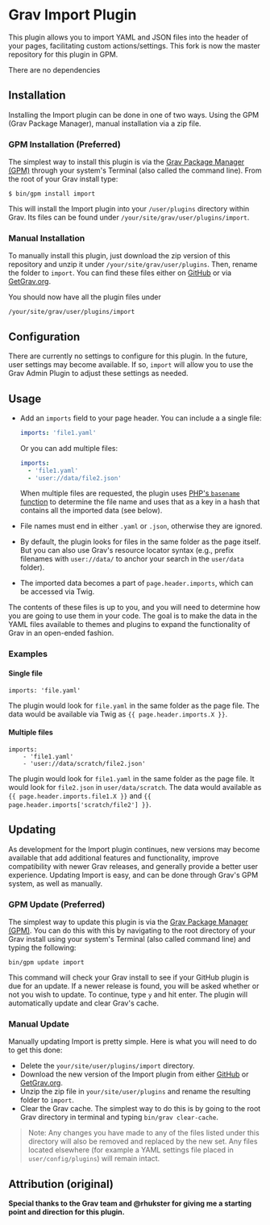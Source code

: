 # Grav Import Plugin

This plugin allows you to import YAML and JSON files into the header of your pages, facilitating custom actions/settings. This fork is now the master repository for this plugin in GPM.

There are no dependencies

## Installation

Installing the Import plugin can be done in one of two ways. Using the GPM (Grav Package Manager), manual installation via a zip file.

### GPM Installation (Preferred)

The simplest way to install this plugin is via the [Grav Package Manager (GPM)](http://learn.getgrav.org/advanced/grav-gpm) through your system's Terminal (also called the command line). From the root of your Grav install type:

    $ bin/gpm install import

This will install the Import plugin into your `/user/plugins` directory within Grav. Its files can be found under `/your/site/grav/user/plugins/import`.

### Manual Installation

To manually install this plugin, just download the zip version of this repository and unzip it under `/your/site/grav/user/plugins`. Then, rename the folder to `import`. You can find these files either on [GitHub](https://github.com/Perlkonig/grav-plugin-import) or via [GetGrav.org](http://getgrav.org/downloads/plugins).

You should now have all the plugin files under

    /your/site/grav/user/plugins/import

## Configuration

There are currently no settings to configure for this plugin.  In the future, user settings may become available.  If so, `import` will allow you to use the Grav Admin Plugin to adjust these settings as needed.

## Usage

  * Add an `imports` field to your page header. You can include a a single file:
    
    ```yaml
    imports: 'file1.yaml'
    ``` 

    Or you can add multiple files:

    ```yaml
    imports:
      - 'file1.yaml'
      - 'user://data/file2.json'
    ```

    When multiple files are requested, the plugin uses [PHP's `basename` function](https://secure.php.net/manual/en/function.basename.php) to determine the file name and uses that as a key in a hash that contains all the imported data (see below).

  * File names must end in either `.yaml` or `.json`, otherwise they are ignored.

  * By default, the plugin looks for files in the same folder as the page itself. But you can also use Grav's resource locator syntax (e.g., prefix filenames with `user://data/` to anchor your search in the `user/data` folder).

  * The imported data becomes a part of `page.header.imports`, which can be accessed via Twig.

The contents of these files is up to you, and you will need to determine how you are going to use them in your code.  The goal is to make the data in the YAML files available to themes and plugins to expand the functionality of Grav in an open-ended fashion.

### Examples

#### Single file

```
imports: 'file.yaml'
```

The plugin would look for `file.yaml` in the same folder as the page file. The data would be available via Twig as `{{ page.header.imports.X }}`.

#### Multiple files

```
imports:
    - 'file1.yaml'
    - 'user://data/scratch/file2.json'
```

The plugin would look for `file1.yaml` in the same folder as the page file. It would look for `file2.json` in `user/data/scratch`. The data would available as `{{ page.header.imports.file1.X }}` and `{{ page.header.imports['scratch/file2'] }}`.

## Updating

As development for the Import plugin continues, new versions may become available that add additional features and functionality, improve compatibility with newer Grav releases, and generally provide a better user experience. Updating Import is easy, and can be done through Grav's GPM system, as well as manually.

### GPM Update (Preferred)

The simplest way to update this plugin is via the [Grav Package Manager (GPM)](http://learn.getgrav.org/advanced/grav-gpm). You can do this with this by navigating to the root directory of your Grav install using your system's Terminal (also called command line) and typing the following:

    bin/gpm update import

This command will check your Grav install to see if your GitHub plugin is due for an update. If a newer release is found, you will be asked whether or not you wish to update. To continue, type `y` and hit enter. The plugin will automatically update and clear Grav's cache.

### Manual Update

Manually updating Import is pretty simple. Here is what you will need to do to get this done:

* Delete the `your/site/user/plugins/import` directory.
* Download the new version of the Import plugin from either [GitHub](https://github.com/Perlkonig/grav-plugin-import) or [GetGrav.org](http://getgrav.org/downloads/plugins).
* Unzip the zip file in `your/site/user/plugins` and rename the resulting folder to `import`.
* Clear the Grav cache. The simplest way to do this is by going to the root Grav directory in terminal and typing `bin/grav clear-cache`.

> Note: Any changes you have made to any of the files listed under this directory will also be removed and replaced by the new set. Any files located elsewhere (for example a YAML settings file placed in `user/config/plugins`) will remain intact.

## Attribution (original)

**Special thanks to the Grav team and @rhukster for giving me a starting point and direction for this plugin.**